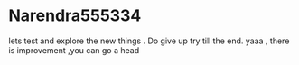 # Narendra555334
lets test and explore the new things .
Do give up try till the end.
yaaa , there is improvement ,you can go a head

